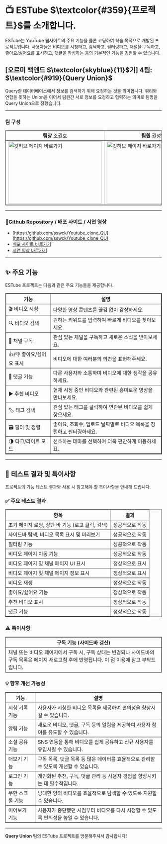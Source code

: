 # 📺 ESTube $\textcolor{#359}{프로젝트}$를 소개합니다.

ESTube는 YouTube 웹사이트의 주요 기능을 클론 코딩하여 학습 목적으로 개발된 프로젝트입니다. 사용자들은 비디오를 시청하고, 검색하고, 필터링하고, 채널을 구독하고, 좋아요/싫어요를 표시하고, 댓글을 작성하는 등의 기본적인 기능을 경험할 수 있습니다.

## [오르미 백엔드 $\textcolor{skyblue}{11}$기] 4팀: $\textcolor{#919}{Query Union}$

Query란 데이터베이스에서 정보를 검색하기 위해 요청하는 것을 의미합니다. 쿼리와 연합을 뜻하는 Union을 이어서 팀원간 서로 정보를 요청하고 협력하는 의미로 팀명을 Query Union으로 정했습니다.

---

### 팀 구성

<table border= "1">
  <tr align="center">
    <td><b>팀장</b> 조권호</td>
    <td><b>팀원</b> 권정연</td>
    <td><b>팀원</b> 유동혁</td>
  </tr>
  <tr>
    <td><a href=https://github.com/sswck><img object-fit=fill src=https://avatars.githubusercontent.com/u/19251044?v=4 width="300" height="200" alt="깃허브 페이지 바로가기"></a></td>
    <td><a href=https://github.com/yeoni-2><img object-fit=fill src=https://avatars.githubusercontent.com/u/206670771?v=4 width="300" height="200" alt="깃허브 페이지 바로가기"></a></td>
    <td><a href=https://github.com/eastdh><img  object-fit=fill src=https://avatars.githubusercontent.com/u/39060720?v=4 width="300" height="200" alt="깃허브 페이지 바로가기"></a></td>
  </tr>
</table>

---

### 🚩Github Repository / 배포 사이트 / 시연 영상

- [https://github.com/sswck/Youtube_clone_QU](https://github.com/sswck/Youtube_clone_QU)
- [배포 사이트 바로가기](https://youtube-clone-qu-giie.onrender.com/)
- [시연 영상 바로가기](https://youtube-clone-qu-giie.onrender.com/)

---

## ✨ 주요 기능

ESTube 프로젝트는 다음과 같은 주요 기능들을 제공합니다.

<table border="2">
  <tr>
    <th>기능</th>
    <th>설명</th>
  </tr>
  <tr>
    <td>🎬 비디오 시청</td>
    <td>다양한 영상 콘텐츠를 끊김 없이 감상하세요.</td>
  </tr>
  <tr>
    <td>🔍 비디오 검색</td>
    <td>원하는 키워드를 입력하여 빠르게 비디오를 찾아보세요.</td>
  </tr>
  <tr>
    <td>🔔 채널 구독</td>
    <td>관심 있는 채널을 구독하고 새로운 소식을 받아보세요.</td>
  </tr>
  <tr>
    <td>👍/👎 좋아요/싫어요 표시</td>
    <td>비디오에 대한 여러분의 의견을 표현해주세요.</td>
  </tr>
  <tr>
    <td>💬 댓글 기능</td>
    <td>다른 사용자와 소통하며 비디오에 대한 생각을 공유하세요.</td>
  </tr>
  <tr>
    <td>▶️ 추천 비디오</td>
    <td>현재 시청 중인 비디오와 관련된 흥미로운 영상을 만나보세요.</td>
  </tr>
  <tr>
    <td>🏷️ 태그 검색</td>
    <td>관심 있는 태그를 클릭하여 연관된 비디오를 쉽게 찾으세요.</td>
  </tr>
  <tr>
    <td>🗃️ 필터 및 정렬</td>
    <td>좋아요, 조회수, 업로드 날짜별로 비디오 목록을 정렬하고 필터링하세요.</td>
  </tr>
  <tr>
    <td>🌗 다크/라이트 모드</td>
    <td>선호하는 테마를 선택하여 더욱 편안하게 이용하세요.</td>
  </tr>
</table>

<!-- <div style="display: flex; flex-wrap: wrap; justify-content: space-around;">
<div style="border: 1px solid #ddd; border-radius: 8px; padding: 15px; margin-bottom: 15px; width: 45%; min-width: 300px;">
<h4 style="color: #359;"><i class="fas fa-play-circle"></i> 비디오 시청</h4>
<p>다양한 영상 콘텐츠를 끊김 없이 감상하세요.</p>
</div>
<div style="border: 1px solid #ddd; border-radius: 8px; padding: 15px; margin-bottom: 15px; width: 45%; min-width: 300px;">
<h4 style="color: #359;"><i class="fas fa-search"></i> 비디오 검색</h4>
<p>원하는 키워드를 입력하여 빠르게 비디오를 찾아보세요.</p>
</div>
<div style="border: 1px solid #ddd; border-radius: 8px; padding: 15px; margin-bottom: 15px; width: 45%; min-width: 300px;">
<h4 style="color: #359;"><i class="fas fa-rss"></i> 채널 구독</h4>
<p>관심 있는 채널을 구독하고 새로운 소식을 받아보세요.</p>
</div>
<div style="border: 1px solid #ddd; border-radius: 8px; padding: 15px; margin-bottom: 15px; width: 45%; min-width: 300px;">
<h4 style="color: #359;"><i class="fas fa-thumbs-up"></i> 좋아요/싫어요 표시</h4>
<p>비디오에 대한 여러분의 의견을 표현해주세요.</p>
</div>
<div style="border: 1px solid #ddd; border-radius: 8px; padding: 15px; margin-bottom: 15px; width: 45%; min-width: 300px;">
<h4 style="color: #359;"><i class="fas fa-comment-dots"></i> 댓글 기능</h4>
<p>다른 사용자와 소통하며 비디오에 대한 생각을 공유하세요.</p>
</div>
<div style="border: 1px solid #ddd; border-radius: 8px; padding: 15px; margin-bottom: 15px; width: 45%; min-width: 300px;">
<h4 style="color: #359;"><i class="fas fa-list-alt"></i> 추천 비디오</h4>
<p>현재 시청 중인 비디오와 관련된 흥미로운 영상을 만나보세요.</p>
</div>
<div style="border: 1px solid #ddd; border-radius: 8px; padding: 15px; margin-bottom: 15px; width: 45%; min-width: 300px;">
<h4 style="color: #359;"><i class="fas fa-tags"></i> 태그 검색</h4>
<p>관심 있는 태그를 클릭하여 연관된 비디오를 쉽게 찾으세요.</p>
</div>
<div style="border: 1px solid #ddd; border-radius: 8px; padding: 15px; margin-bottom: 15px; width: 45%; min-width: 300px;">
<h4 style="color: #359;"><i class="fas fa-filter"></i> 필터 및 정렬</h4>
<p>좋아요, 조회수, 업로드 날짜별로 비디오 목록을 정렬하고 필터링하세요.</p>
</div>
<div style="border: 1px solid #ddd; border-radius: 8px; padding: 15px; margin-bottom: 15px; width: 45%; min-width: 300px;">
<h4 style="color: #359;"><i class="fas fa-adjust"></i> 다크/라이트 모드</h4>
<p>선호하는 테마를 선택하여 더욱 편안하게 이용하세요.</p>
</div>
</div> -->

---

## 🧪 테스트 결과 및 특이사항

프로젝트의 기능 테스트 결과와 사용 시 참고해야 할 특이사항을 안내해 드립니다.

### ✅ 주요 테스트 결과

<table border="1">
  <tr>
    <th>항목</th>
    <th>결과</th>
  </tr>
  <tr>
    <td>초기 페이지 로딩, 상단 바 기능 (로고 클릭, 검색)</td>
    <td>성공적으로 작동</td>
  </tr>
  <tr>
    <td>사이드바 탐색, 비디오 목록 표시 및 미리보기</td>
    <td>성공적으로 작동</td>
  </tr>
  <tr>
    <td>필터링 기능</td>
    <td>성공적으로 작동</td>
  </tr>
  <tr>
    <td>비디오 페이지 이동 기능</td>
    <td>성공적으로 작동</td>
  </tr>
  <tr>
    <td>비디오 페이지 및 채널 페이지 UI 표시</td>
    <td>정상적으로 표시</td>
  </tr>
  <tr>
    <td>비디오 페이지 및 채널 페이지 정보 표시</td>
    <td>정상적으로 표시</td>
  </tr>
  <tr>
    <td>비디오 재생</td>
    <td>정상적으로 작동</td>
  </tr>
  <tr>
    <td>좋아요/싫어요 기능</td>
    <td>정상적으로 작동</td>
  </tr>
  <tr>
    <td>추천 비디오 표시</td>
    <td>정상적으로 작동</td>
  </tr>
  <tr>
    <td>댓글 기능</td>
    <td>정상적으로 작동</td>
  </tr>
</table>

### ⚠️ 특이사항

<table border="1">
  <tr>
    <th><strong>구독 기능 (사이드바 갱신)</strong></th>
  </tr>
  <tr>
    <td>채널 또는 비디오 페이지에서 구독 시, 구독 상태는 변경되나 사이드바의 구독 목록은 페이지 새로고침 후에 반영됩니다. 이 점 이용에 참고 부탁드립니다.</td>
  </tr>
</table>

### 💡 향후 개선 가능성

<table border="1">
  <tr>
    <th>기능</th>
    <th>설명</th>
  </tr>
  <tr>
    <td>시청 기록 기능</td>
    <td>사용자가 시청한 비디오 목록을 제공하여 편의성을 향상시킬 수 있습니다.</td>
  </tr>
  <tr>
    <td>알림 기능</td>
    <td>새로운 비디오, 댓글, 구독 등의 알림을 제공하여 사용자 참여를 유도할 수 있습니다.</td>
  </tr>
  <tr>
    <td>소셜 공유 기능</td>
    <td>SNS 연동을 통해 비디오를 쉽게 공유하고 신규 사용자를 유입시킬 수 있습니다.</td>
  </tr>
  <tr>
    <td>더보기 기능</td>
    <td>구독 목록, 댓글 목록 등 많은 데이터를 효율적으로 관리할 수 있도록 개선할 수 있습니다.</td>
  </tr>
  <tr>
    <td>로그인 기능</td>
    <td>개인화된 추천, 구독, 댓글 관리 등 사용자 경험을 향상시키는 데 필수적입니다.</td>
  </tr>
  <tr>
    <td>무한 스크롤 기능</td>
    <td>방대한 양의 비디오를 효율적으로 탐색할 수 있도록 지원할 수 있습니다.</td>
  </tr>
  <tr>
    <td>이어보기 기능</td>
    <td>사용자가 중단했던 시점부터 비디오를 다시 시청할 수 있도록 편의성을 높일 수 있습니다.</td>
  </tr>
</table>

<!-- <div style="border: 1px solid #ddd; border-radius: 8px; padding: 15px; margin-bottom: 20px;">
<h3 style="color: #359;"><i class="fas fa-check-circle"></i>✅ 주요 테스트 결과</h3>
<ul>
<li>초기 페이지 로딩, 상단 바 기능 (로고 클릭, 검색), 사이드바 탐색, 비디오 목록 표시 및 미리보기, 필터링 기능, 비디오 페이지 이동 기능이 성공적으로 작동했습니다.</li>
<li>비디오 페이지 및 채널 페이지의 기본적인 기능 (UI 표시, 정보 표시, 비디오 재생, 좋아요/싫어요, 추천 비디오, 댓글 기능 등)이 정상적으로 작동하는 것을 확인했습니다.</li>
</ul>
</div>

<div style="border: 1px solid #ddd; border-radius: 8px; padding: 15px; margin-bottom: 20px;">
<h3 style="color: #e74c3c;"><i class="fas fa-exclamation-triangle"></i> ⚠️특이사항</h3>
<ul>
<li><strong>구독 기능 (사이드바 갱신):</strong> 채널 또는 비디오 페이지에서 구독 시, 구독 상태는 변경되나 사이드바의 구독 목록은 페이지 새로고침 후에 반영됩니다. 이 점 이용에 참고 부탁드립니다.</li>
</ul>
</div>

<div style="border: 1px solid #ddd; border-radius: 8px; padding: 15px; margin-bottom: 20px;">
<h3 style="color: #27ae60;"><i class="fas fa-lightbulb"></i>💡 향후 개선 가능성</h3>
<ul>
<li> 시청 기록 기능: 사용자가 시청한 비디오 목록을 제공하여 편의성을 향상시킬 수 있습니다.</li>
<li>알림 기능: 새로운 비디오, 댓글, 구독 등의 알림을 제공하여 사용자 참여를 유도할 수 있습니다.</li>
<li>소셜 공유 기능: SNS 연동을 통해 비디오를 쉽게 공유하고 신규 사용자를 유입시킬 수 있습니다.</li>
<li>더보기 기능: 구독 목록, 댓글 목록 등 많은 데이터를 효율적으로 관리할 수 있도록 개선할 수 있습니다.</li>
<li>로그인 기능: 개인화된 추천, 구독, 댓글 관리 등 사용자 경험을 향상시키는 데 필수적입니다.</li>
<li>무한 스크롤 기능: 방대한 양의 비디오를 효율적으로 탐색할 수 있도록 지원할 수 있습니다.</li>
<li>이어보기 기능: 사용자가 중단했던 시점부터 비디오를 다시 시청할 수 있도록 편의성을 높일 수 있습니다.</li>
</ul>
</div> -->

---

**Query Union** 팀의 ESTube 프로젝트를 방문해주셔서 감사합니다\!
